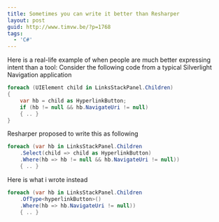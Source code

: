 ```yaml
---
title: Sometimes you can write it better than Resharper
layout: post
guid: http://www.timvw.be/?p=1768
tags:
  - 'C#'
---
```

Here is a real-life example of when people are much better expressing intent than a tool: Consider the following code from a typical Silverlight Navigation application

```csharp
foreach (UIElement child in LinksStackPanel.Children)
{
	var hb = child as HyperlinkButton;
	if (hb != null && hb.NavigateUri != null)
	{ .. }
}
```

Resharper proposed to write this as following

```csharp
foreach (var hb in LinksStackPanel.Children
	.Select(child => child as HyperlinkButton)
	.Where(hb => hb != null && hb.NavigateUri != null))
	{ .. }
```

Here is what i wrote instead

```csharp
foreach (var hb in LinksStackPanel.Children
	.OfType<hyperlinkButton>()
	.Where(hb => hb.NavigateUri != null))
	{ .. }
```

